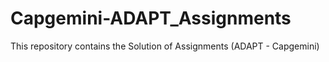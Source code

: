 # Capgemini-ADAPT_Assignments
This repository contains the Solution of Assignments (ADAPT - Capgemini)

